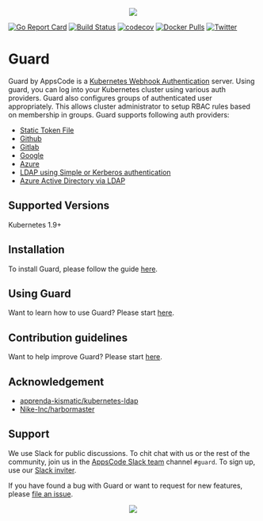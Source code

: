 <p align="center"><img src="/logo/LOGO_GUARD_Readme.jpg"></p>

[![Go Report Card](https://goreportcard.com/badge/go.kubeguard.dev/guard)](https://goreportcard.com/report/go.kubeguard.dev/guard)
[![Build Status](https://github.com/kubeguard/guard/workflows/CI/badge.svg)](https://github.com/kubeguard/guard/actions?workflow=CI)
[![codecov](https://codecov.io/gh/kubeguard/guard/branch/master/graph/badge.svg)](https://codecov.io/gh/kubeguard/guard)
[![Docker Pulls](https://img.shields.io/docker/pulls/appscode/guard.svg)](https://hub.docker.com/r/appscode/guard/)
[![Twitter](https://img.shields.io/twitter/follow/kubeguard.svg?style=social&logo=twitter&label=Follow)](https://twitter.com/intent/follow?screen_name=KubeGuard)

# Guard
Guard by AppsCode is a [Kubernetes Webhook Authentication](https://kubernetes.io/docs/admin/authentication/#webhook-token-authentication) server. Using guard, you can log into your Kubernetes cluster using various auth providers. Guard also configures groups of authenticated user appropriately. This allows cluster administrator to setup RBAC rules based on membership in groups. Guard supports following auth providers:

- [Static Token File](https://appscode.com/products/guard/latest/guides/authenticator/static_token_file/)
- [Github](https://appscode.com/products/guard/latest/guides/authenticator/github/)
- [Gitlab](https://appscode.com/products/guard/latest/guides/authenticator/gitlab/)
- [Google](https://appscode.com/products/guard/latest/guides/authenticator/google/)
- [Azure](https://appscode.com/products/guard/latest/guides/authenticator/azure/)
- [LDAP using Simple or Kerberos authentication](https://appscode.com/products/guard/latest/guides/authenticator/ldap/)
- [Azure Active Directory via LDAP](https://appscode.com/products/guard/latest/guides/authenticator/ldap_azure/)

## Supported Versions
Kubernetes 1.9+

## Installation
To install Guard, please follow the guide [here](https://appscode.com/products/guard/latest/setup/install/).

## Using Guard
Want to learn how to use Guard? Please start [here](https://appscode.com/products/guard/latest/).

## Contribution guidelines
Want to help improve Guard? Please start [here](https://appscode.com/products/guard/latest/welcome/contributing/).

## Acknowledgement

- [apprenda-kismatic/kubernetes-ldap](https://github.com/apprenda-kismatic/kubernetes-ldap)
- [Nike-Inc/harbormaster](https://github.com/Nike-Inc/harbormaster)

## Support
We use Slack for public discussions. To chit chat with us or the rest of the community, join us in the [AppsCode Slack team](https://appscode.slack.com/messages/C8M8HANQ0/details/) channel `#guard`. To sign up, use our [Slack inviter](https://slack.appscode.com/).

If you have found a bug with Guard or want to request for new features, please [file an issue](https://github.com/kubeguard/guard/issues/new).

<p align="center"><img src="/logo/Separador.jpg"></p>
